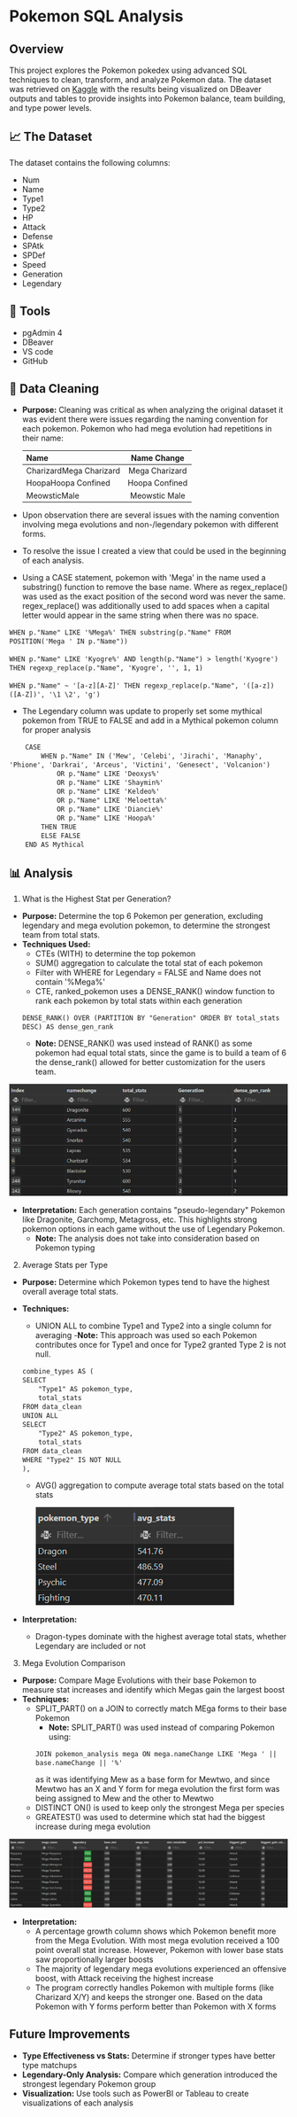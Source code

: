 # Pokemon SQL Analysis

## Overview
This project explores the Pokemon pokedex using advanced SQL techniques to clean, transform, and analyze Pokemon data. The dataset was retrieved on [Kaggle](https://www.kaggle.com/datasets/mlomuscio/pokemon?select=PokemonData.csv) with the results being visualized on DBeaver outputs and tables to provide insights into Pokemon balance, team building, and type power levels. 

## 📈 The Dataset 
The dataset contains the following columns:
- Num
- Name
- Type1
- Type2
- HP
- Attack
- Defense
- SPAtk
- SPDef
- Speed
- Generation
- Legendary

## 🔧 Tools 
- pgAdmin 4
- DBeaver
- VS code
- GitHub

## 🧼 Data Cleaning
- **Purpose:** Cleaning was critical as when analyzing the original dataset it was evident there were issues regarding the naming convention for each pokemon. Pokemon who had mega evolution had repetitions in their name:

    | Name | Name Change | 
    | :------- | :------: | 
    | CharizardMega Charizard | Mega Charizard | 
    | HoopaHoopa Confined  | Hoopa Confined  | 
    | MeowsticMale  | Meowstic Male  |  
- Upon observation there are several issues with the naming convention involving mega evolutions and non-/legendary pokemon with different forms. 
- To resolve the issue I created a view that could be used in the beginning of each analysis.
- Using a CASE statement, pokemon with 'Mega' in the name used a substring() function to remove the base name. Where as regex_replace() was used as the exact position of the second word was never the same. regex_replace() was additionally used to add spaces when a capital letter would appear in the same string when there was no space.
```
WHEN p."Name" LIKE '%Mega%' THEN substring(p."Name" FROM POSITION('Mega ' IN p."Name"))

WHEN p."Name" LIKE 'Kyogre%' AND length(p."Name") > length('Kyogre') THEN regexp_replace(p."Name", 'Kyogre', '', 1, 1)

WHEN p."Name" ~ '[a-z][A-Z]' THEN regexp_replace(p."Name", '([a-z])([A-Z])', '\1 \2', 'g')
```
- The Legendary column was update to properly set some mythical pokemon from TRUE to FALSE and add in a Mythical pokemon column for proper analysis
```
	CASE 
		WHEN p."Name" IN ('Mew', 'Celebi', 'Jirachi', 'Manaphy', 'Phione', 'Darkrai', 'Arceus', 'Victini', 'Genesect', 'Volcanion')
			OR p."Name" LIKE 'Deoxys%'
			OR p."Name" LIKE 'Shaymin%'
			OR p."Name" LIKE 'Keldeo%'
			OR p."Name" LIKE 'Meloetta%'
			OR p."Name" LIKE 'Diancie%'
			OR p."Name" LIKE 'Hoopa%'		
		THEN TRUE
		ELSE FALSE
	END AS Mythical
```
## 📊 Analysis
1. What is the Highest Stat per Generation?
- **Purpose:** Determine the top 6 Pokemon per generation, excluding legendary and mega evolution pokemon, to determine the strongest team from total stats.
- **Techniques Used:** 
    - CTEs (WITH) to determine the top pokemon
    - SUM() aggregation to calculate the total stat of each pokemon
    - Filter with WHERE for Legendary = FALSE and Name does not contain '%Mega%'
    - CTE, ranked_pokemon uses a DENSE_RANK() window function to rank each pokemon by total stats within each generation
    ```
    DENSE_RANK() OVER (PARTITION BY "Generation" ORDER BY total_stats DESC) AS dense_gen_rank
    ```
    - **Note:** DENSE_RANK() was used instead of RANK() as some pokemon had equal total stats, since the game is to build a team of 6 the dense_rank() allowed for better customization for the users team.

![stat_example](images/stat_example.png)
- **Interpretation:** Each generation contains "pseudo-legendary" Pokemon like Dragonite, Garchomp, Metagross, etc. This highlights strong pokemon options in each game without the use of Legendary Pokemon. 
    - **Note:** The analysis does not take into consideration based on Pokemon typing

2. Average Stats per Type
- **Purpose:** Determine which Pokemon types tend to have the highest overall average total stats.
- **Techniques:** 
    - UNION ALL to combine Type1 and Type2 into a single column for averaging
        -**Note:** This approach was used so each Pokemon contributes once for Type1 and once for Type2 granted Type 2 is not null. 
    ```
    combine_types AS (
    SELECT
	    "Type1" AS pokemon_type,
	    total_stats
    FROM data_clean
    UNION ALL
    SELECT 
	    "Type2" AS pokemon_type,
	    total_stats
    FROM data_clean
    WHERE "Type2" IS NOT NULL
    ),  
    ```
    - AVG() aggregation to compute average total stats based on the total stats

        ![avg_type](images/avg_type_example.png)

- **Interpretation:** 
    - Dragon-types dominate with the highest average total stats, whether Legendary are included or not
3. Mega Evolution Comparison
- **Purpose:** Compare Mage Evolutions with their base Pokemon to measure stat increases and identify which Megas gain the largest boost
- **Techniques:** 
    - SPLIT_PART() on a JOIN to correctly match MEga forms to their base Pokemon
        - **Note:** SPLIT_PART() was used instead of comparing Pokemon using:
        ```
        JOIN pokemon_analysis mega ON mega.nameChange LIKE 'Mega ' || base.nameChange || '%'
        ```  
        as it was identifying Mew as a base form for Mewtwo, and since Mewtwo has an X and Y form for mega evolution the first form was being assigned to Mew and the other to Mewtwo
    - DISTINCT ON() is used to keep only the strongest Mega per species
    - GREATEST() was used to determine which stat had the biggest increase during mega evolution

![mega_evol](images/mega_evol_example.png)

- **Interpretation:** 
    - A percentage growth column shows which Pokemon benefit more from the Mega Evolution. With most mega evolution received a 100 point overall stat increase. However, Pokemon with lower base stats saw proportionally larger boosts
    - The majority of legendary mega evolutions experienced an offensive boost, with Attack receiving the highest increase
    - The program correctly handles Pokemon with multiple forms (like Charizard X/Y) and keeps the stronger one. Based on the data Pokemon with Y forms perform better than Pokemon with X forms

## Future Improvements
- **Type Effectiveness vs Stats:** Determine if stronger types have better type matchups
- **Legendary-Only Analysis:** Compare which generation introduced the strongest legendary Pokemon group
- **Visualization:** Use tools such as PowerBI or Tableau to create visualizations of each analysis
